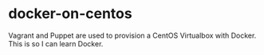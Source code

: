 docker-on-centos
================

Vagrant and Puppet are used to provision a CentOS Virtualbox with Docker. This is so I can learn Docker.
